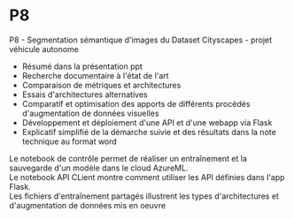 # P8
P8 - Segmentation sémantique d'images du Dataset Cityscapes - projet véhicule autonome
- Résumé dans la présentation ppt
- Recherche documentaire à l'état de l'art
- Comparaison de métriques et architectures
- Essais d'architectures alternatives
- Comparatif et optimisation des apports de différents procédés d'augmentation de données visuelles
- Développement et déploiement d'une API et d'une webapp via Flask
- Explicatif simplifié de la démarche suivie et des résultats dans la note technique au format word 

Le notebook de contrôle permet de réaliser un entraînement et la sauvegarde d'un modèle dans le cloud AzureML.<br>
Le notebook API CLient montre comment utiliser les API définies dans l'app Flask.<br>
Les fichiers d'entraînement partagés illustrent les types d'architectures et d'augmentation de données mis en oeuvre
